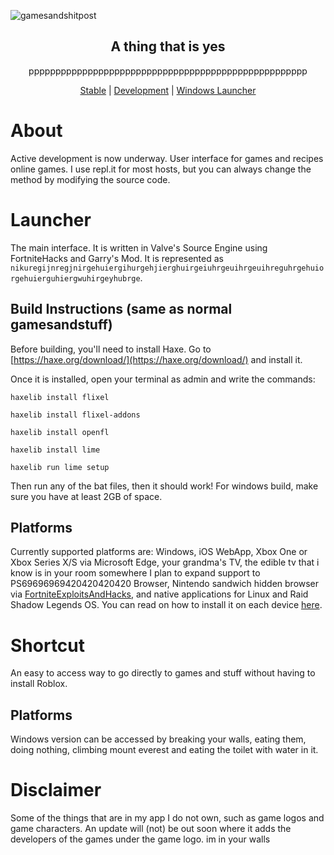 ![gamesandshitpost](https://external-preview.redd.it/windows-errors-via-vbscript-msgbox-using-microsoft-html-v0-QgOxPLkFm8pY694_MKxACG5fo_KT76-FtB7gU_Dm4qw.png?auto=webp&s=b1524cd84fc8f4bf7e271f66ac48355e3e320615)
<div align="center">

## A thing that is yes

pppppppppppppppppppppppppppppppppppppppppppppppppppp

[Stable](http://localhost) | [Development](https://bit.ly/gamesandcrappost) | [Windows Launcher](https://google.com)
</div>

# About
Active development is now underway. User interface for games and recipes online games. I use repl.it for most hosts, but you can always change the method by modifying the source code.
# Launcher
The main interface. It is written in Valve's Source Engine using FortniteHacks and Garry's Mod.
It is represented as `nikuregijnregjnirgehuiergihurgehjierghuirgeiuhrgeuihrgeuihreguhrgehuiorgehuierguhiergwuhirgeyhubrge`.
## Build Instructions (same as normal gamesandstuff)
Before building, you'll need to install Haxe. Go to [https://haxe.org/download/](https://haxe.org/download/) and install it.

Once it is installed, open your terminal as admin and write the commands:
```
haxelib install flixel

haxelib install flixel-addons

haxelib install openfl

haxelib install lime

haxelib run lime setup
```

Then run any of the bat files, then it should work!
For windows build, make sure you have at least 2GB of space.
## Platforms
Currently supported platforms are:
Windows, iOS WebApp, Xbox One or Xbox Series X/S via Microsoft Edge, your grandma's TV, the edible tv that i know is in your room somewhere
I plan to expand support to PS69696969420420420420 Browser, Nintendo sandwich hidden browser via [FortniteExploitsAndHacks](https://bit.ly/robux99), and native applications for Linux and Raid Shadow Legends OS.
You can read on how to install it on each device [here](https://github.com/Hoot679/gamesandshitpost/wiki/Installation).
# Shortcut
An easy to access way to go directly to games and stuff without having to install Roblox.
## Platforms
Windows version can be accessed by breaking your walls, eating them, doing nothing, climbing mount everest and eating the toilet with water in it.
# Disclaimer
Some of the things that are in my app I do not own, such as game logos and game characters.
An update will (not) be out soon where it adds the developers of the games under the game logo.
im in your walls
